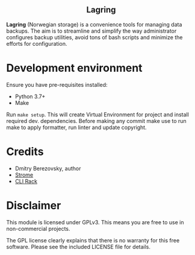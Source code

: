 <h2 align="center">Lagring</h2>

**Lagring** (Norwegian storage) is a convenience tools for managing data backups. The aim is to streamline and simplify
the way administrator configures backup utilities, avoid tons of bash scripts and minimize the efforts for
configuration.

# Development environment

Ensure you have pre-requisites installed:

* Python 3.7+
* Make

Run `make setup`. This will create Virtual Environment for project and install required dev. dependencies. Before making
any commit make use to run make to apply formatter, run linter and update copyright.

# Credits

* Dmitry Berezovsky, author
* [Strome](https://github.com/corvis/strome)
* [CLI Rack](https://github.com/corvis/cli-rack)

# Disclaimer

This module is licensed under GPLv3. This means you are free to use in non-commercial projects.

The GPL license clearly explains that there is no warranty for this free software. Please see the included LICENSE file
for details.